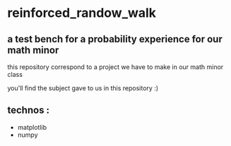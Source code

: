 # reinforced_randow_walk
## a test bench for a probability experience for our math minor

this repository correspond to a project we have to make in our math minor class

you'll find the subject gave to us in this repository :)

## technos : 
- matplotlib
- numpy
